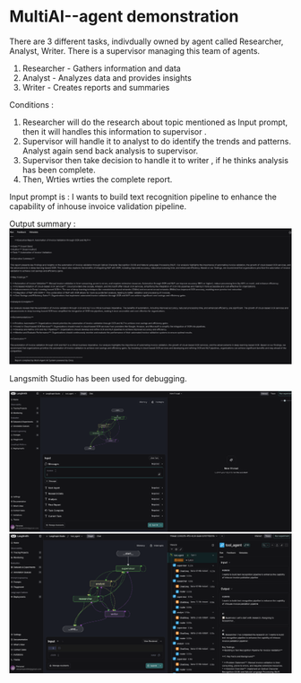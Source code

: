 


# MultiAI--agent demonstration 

There are 3 different tasks, indivdually owned by agent called Researcher, Analyst, Writer. There is a supervisor managing this team of agents.

  1. Researcher - Gathers information and data
  2. Analyst - Analyzes data and provides insights
  3. Writer - Creates reports and summaries

Conditions : 
1. Researcher will do the research about topic mentioned as Input prompt, then it will handles this information to supervisor .
2. Supervisor will handle it to analyst to do identify the trends and patterns. Analyst again send back analysis to supervisor.
3. Supervisor then take decision to handle it to writer , if he thinks analysis has been complete.
4. Then, Wrties wrties the complete report.

Input prompt is :
  I wants to build text recognition pipeline to enhance the capability of inhouse invoice validation pipeline.

Output summary :
![output report](./1.%20MultiAI-Agent/output/output.png?raw=true "Title")





Langsmith Studio has been used for debugging.


![input query](./1.%20MultiAI-Agent/output/input.png?raw=true "Title")
![langsmith snapshot](./1.%20MultiAI-Agent/output/langsmith_studio.png?raw=true "Title")



